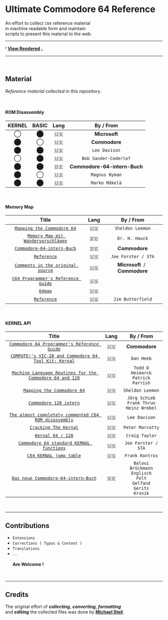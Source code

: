 # Ultimate Commodore 64 Reference

An effort to collect `C64` reference material <br>
in machine readable form and maintain <br>
scripts to present this material to the web.

---

**⸢ [View Rendered] ⸥**

---

<br>

## Material

*Reference material collected in this repository.*

<br>

#### ROM Disassembly

| KERNEL | BASIC | Lang | By / From |
|:------:|:-----:|:----:|:---------:|
|  ◯                       | [⬤][Disassembly BASIC] | :us: | **Microsoft**
| [⬤][Disassembly KERNEL] |  ◯                      | :us: | **Commodore**
| [⬤][Disassembly Lee]    | [⬤][Disassembly Lee]   | :us: | `Lee Davison`
|  ◯                       | [⬤][Disassembly Bob]   | :us: | `Bob Sander-Cederlof`
| [⬤][Disassembly Buch]   | [⬤][Disassembly Buch]  | :de: | **Commodore-64-intern-Buch**
| [⬤][Disassembly Magnus] |  ◯                      | :us: | `Magnus Nyman`
| [⬤][Disassembly Marko]  | [⬤][Disassembly Marko] | :us: | `Marko Mäkelä`

<br>

#### Memory Map

| Title | Lang | By / From |
|:-----:|:----:|:---------:|
| [`Mapping the Commodore 64`][Memory Sheldon]         | :us: | `Sheldon Leemon`
| [`Memory Map mit Wandervorschlägen`][Memory Hauck]   | :de: | `Dr. H. Hauck`
| [`Commodore-64-intern-Buch`][Memory Buch]            | :de: | **Commodore**
| [`Reference`][Memory Joe]                            | :us: | `Joe Forster / STA`
| [`Comments in the original source`][Memory Original] | :us: | **Microsoft** / **Commodore** |
| [`C64 Programmer's Reference Guide`][Memory Guide]   | :us: |
| [`64map`][Memory Map]                                | :us: |
| [`Reference`][Memory Jim]                            | :us: | `Jim Butterfield`

<br>

#### KERNEL API

| Title | Lang | By / From |
|:-----:|:----:|:---------:|
| [`Commodore 64 Programmer's Reference Guide`][API Guide] | :us: | **Commodore**
| [`COMPUTE!'s VIC-20 and Commodore 64 Tool Kit: Kernal`][API Dan] | :us: | `Dan Heeb`
| [`Machine Language Routines for the Commodore 64 and 128`][API Todd] | :us: | `Todd D Heimarck` <br> `Patrick Parrish`
| [`Mapping the Commodore 64`][API Sheldon] | :us: | `Sheldon Leemon`
| [`Commodore 128 intern`][API 128] | :us: | `Jörg Schieb` <br> `Frank Thrun` <br> `Heinz Wrobel`
| [`The almost completely commented C64 ROM disassembly`][API Lee] | :us: | `Lee Davison`
| [`Cracking The Kernal`][API Peter] | :us: | `Peter Marcotty`
| [`Kernal 64 / 128`][API Craig] | :us: | `Craig Taylor`
| [`Commodore 64 standard KERNAL functions`][API Joe] | :us: | `Joe Forster / STA`
| [`C64 KERNAL jump table`][API Frank] | :us: | `Frank Kontros`
| [`Das neue Commodore-64-intern-Buch`][API Sheldon] | :de: | `Baloui` <br> `Brückmann` <br> `Englisch` <br> `Felt` <br> `Gelfand` <br> `Gerits` <br> `Krsnik`

<br>

---

## Contributions

- `Extensions`
- `Corrections ( Typos & Content )`
- `Translations`
- `..` <br>
  ​<br>
  **Are Welcome !**

<br>

---

## Credits

The original effort of ***collecting***, ***converting***, ***formatting*** <br>
and ***editing*** the collected files was done by **[Michael Steil]**.

<!----------------------------------------------------------------------------->

[View Rendered]: http://pagetable.com/c64ref
[Michael Steil]: mailto:mist64@mac.com

[Disassembly BASIC]: Source/c64disasm/c64disasm_ms.txt
[Disassembly KERNEL]: Source/c64disasm/c64disasm_cbm.txt
[Disassembly Lee]: Source/c64disasm/c64disasm_en.txt
[Disassembly Bob]: Source/c64disasm/c64disasm_sc.txt
[Disassembly Buch]: Source/c64disasm/c64disasm_de.txt
[Disassembly Magnus]: Source/c64disasm/c64disasm_mn.txt
[Disassembly Marko]: Source/c64disasm/c64disasm_mm.txt

[Memory Sheldon]: Source/c64mem/c64mem_mapc64.txt
[Memory Hauck]: Source/c64mem/c64mem_64er.txt
[Memory Buch]: Source/c64mem/c64mem_64intern.txt
[Memory Joe]: Source/c64mem/c64mem_sta.txt
[Memory Original]: Source/c64mem/c64mem_src.txt
[Memory Guide]: Source/c64mem/c64mem_prg.txt
[Memory Map]: Source/c64mem/c64mem_64map.txt
[Memory Jim]: Source/c64mem/c64mem_jb.txt

[API Guide]: Source/kernal/kernal_prg.txt
[API Dan]: Source/kernal/kernal_dh.txt
[API Todd]: Source/kernal/kernal_mlr.txt
[API Sheldon]: Source/kernal/kernal_mapc64.txt
[API 128]: Source/kernal/kernal_128intern.txt
[API Lee]: Source/kernal/kernal_ld.txt
[API Peter]: Source/kernal/kernal_pm.txt
[API Craig]: Source/kernal/kernal_ct.txt
[API Joe]: Source/kernal/kernal_sta.txt
[API Frank]: Source/kernal/kernal_fk.txt
[API Buch]: Source/kernal/kernal_64intern.txt
